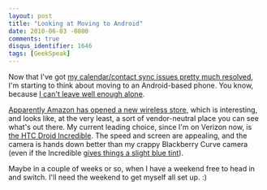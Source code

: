 ```yaml
---
layout: post
title: "Looking at Moving to Android"
date: 2010-06-03 -0800
comments: true
disqus_identifier: 1646
tags: [GeekSpeak]
---
```

Now that I've got [my calendar/contact sync issues pretty much
resolved](/archive/2010/05/25/calendar-and-contact-sync-software-recommendation-gsyncit.aspx),
I'm starting to think about moving to an Android-based phone. You know,
because [I can't leave well enough
alone](/archive/2010/05/27/my-problem-is-i-cant-leave-well-enough-alone.aspx).

[Apparently Amazon has opened a new wireless
store](http://wireless.amazon.com/?tag=mhsvortex), which is interesting,
and looks like, at the very least, a sort of vendor-neutral place you
can see what's out there. My current leading choice, since I'm on
Verizon now, is [the HTC Droid
Incredible](http://wireless.amazon.com/dp/B003HC8NUW?ie=UTF8&tag=mhsvortex).
The speed and screen are appealing, and the camera is hands down better
than my crappy Blackberry Curve camera (even if the Incredible [gives
things a slight blue
tint](http://androidandme.com/2010/05/phones/the-incredible-camera-showdown-droid-incredible-vs-nexus-one/)).

Maybe in a couple of weeks or so, when I have a weekend free to head in
and switch. I'll need the weekend to get myself all set up. :)

